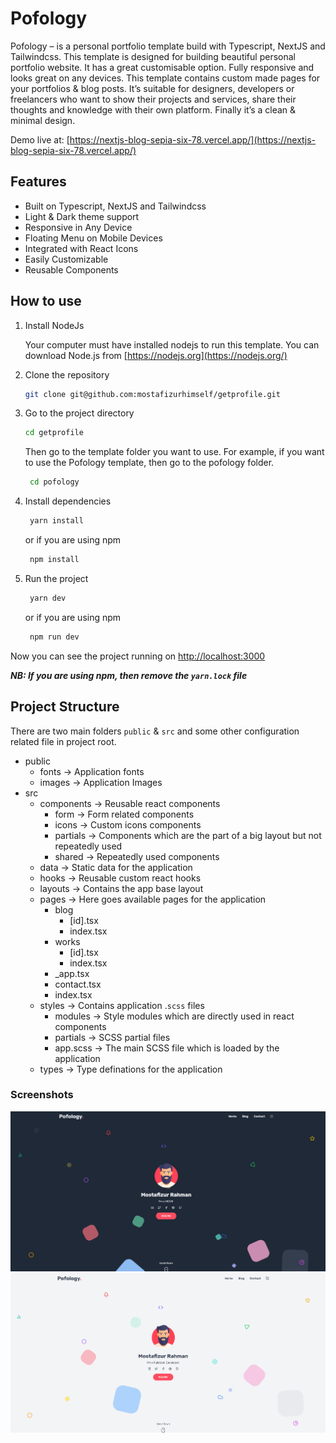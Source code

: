 # Pofology

Pofology – is a personal portfolio template build with Typescript, NextJS and Tailwindcss. This template is designed for building beautiful personal portfolio website. It has a great customisable option. Fully responsive and looks great on any devices. This template contains custom made pages for your portfolios & blog posts. It’s suitable for designers, developers or freelancers who want to show their projects and services, share their thoughts and knowledge with their own platform. Finally it’s a clean & minimal design.

Demo live at: [https://nextjs-blog-sepia-six-78.vercel.app/](https://nextjs-blog-sepia-six-78.vercel.app/)

## Features

- Built on Typescript, NextJS and Tailwindcss
- Light & Dark theme support
- Responsive in Any Device
- Floating Menu on Mobile Devices
- Integrated with React Icons
- Easily Customizable
- Reusable Components

## How to use

1. Install NodeJs

   Your computer must have installed nodejs to run this template. You can download Node.js from [https://nodejs.org](https://nodejs.org/)

1. Clone the repository

   ```bash
   git clone git@github.com:mostafizurhimself/getprofile.git
   ```

1. Go to the project directory

   ```bash
   cd getprofile
   ```

   Then go to the template folder you want to use. For example, if you want to use the Pofology template, then go to the pofology folder.

   ```bash
    cd pofology
   ```

1. Install dependencies

   ```bash
    yarn install
   ```

   or if you are using npm

   ```bash
    npm install
   ```

1. Run the project

   ```bash
    yarn dev
   ```

   or if you are using npm

   ```bash
    npm run dev
   ```

Now you can see the project running on [http://localhost:3000](http://localhost:3000/)

_**NB: If you are using npm, then remove the `yarn.lock` file**_

## Project Structure

There are two main folders `public` & `src` and some other configuration related file in project root.

- public
  - fonts → Application fonts
  - images → Application Images
- src
  - components → Reusable react components
    - form → Form related components
    - icons → Custom icons components
    - partials → Components which are the part of a big layout but not repeatedly used
    - shared → Repeatedly used components
  - data → Static data for the application
  - hooks → Reusable custom react hooks
  - layouts → Contains the app base layout
  - pages → Here goes available pages for the application
    - blog
      - [id].tsx
      - index.tsx
    - works
      - [id].tsx
      - index.tsx
    - \_app.tsx
    - contact.tsx
    - index.tsx
  - styles → Contains application .`scss` files
    - modules → Style modules which are directly used in react components
    - partials → SCSS partial files
    - app.scss → The main SCSS file which is loaded by the application
  - types → Type definations for the application

### Screenshots

![Pofology Dark](public/screenshot_01.png)
![Pofology Dark](public/screenshot_02.png)
